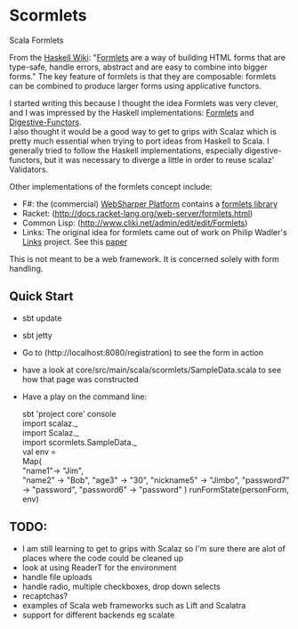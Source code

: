 # Scormlets
Scala Formlets

From the [Haskell Wiki](http://www.haskell.org/haskellwiki/Formlets): 
"[Formlets](http://groups.inf.ed.ac.uk/links/formlets/) are a way of building HTML 
forms that are type-safe, handle errors, abstract and are easy to combine into 
bigger forms." The key feature of formlets is that they are composable: formlets
can be combined to produce larger forms using applicative functors.

I started writing this because I thought the idea Formlets was very clever, and I 
was impressed by the Haskell implementations: [Formlets](http://hackage.haskell.org/package/formlets) and 
[Digestive-Functors](http://hackage.haskell.org/package/digestive-functors).  
I also thought it would be a
good way to get to grips with Scalaz which is pretty much essential when trying 
to port ideas from Haskell to Scala.  I generally tried to follow the Haskell implementations, 
especially digestive-functors, but it was necessary to diverge a little in order to 
reuse scalaz' Validators.

Other implementations of the formlets concept include:

 * F#: the (commercial) [WebSharper Platform](http://www.intellifactory.com/products/wsp/Home.aspx)
   contains a [formlets library](http://www.intellifactory.com/docs/formlets/index.html)
 * Racket: (http://docs.racket-lang.org/web-server/formlets.html)
 * Common Lisp: (http://www.cliki.net/admin/edit/edit/Formlets)
 * Links: The original idea for formlets came out of work on Philip Wadler's 
   [Links](http://groups.inf.ed.ac.uk/links/) project.  See this [paper](http://groups.inf.ed.ac.uk/links/formlets/)

This is not meant to be a web framework.  It is concerned solely with form handling.  

## Quick Start ##

 * sbt update
 * sbt jetty
 * Go to (http://localhost:8080/registration) to see the form in action
 * have a look at core/src/main/scala/scormlets/SampleData.scala to see how that page was constructed
 * Have a play on the command line: 
 
     sbt 'project core' console  
     import scalaz._  
     import Scalaz._  
     import scormlets.SampleData._   
     val env =  
           Map(  
    	"name1"-> "Jim",   
    	"name2" -> "Bob", 
    	"age3" -> "30",
    	"nickname5" -> "Jimbo",
    	"password7" -> "password",
    	"password6" -> "password"
          )
     runFormState(personForm, env)


## TODO: ##

 * I am still learning to get to grips with Scalaz so I'm sure there are alot of places where the code could be cleaned up
 * look at using ReaderT for the environment
 * handle file uploads
 * handle radio, multiple checkboxes, drop down selects
 * recaptchas?
 * examples of  Scala web frameworks such as Lift and Scalatra
 * support for different backends eg scalate
 
 
 
